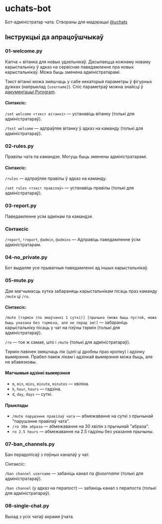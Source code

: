 # uchats-bot

Бот-адміністратар чата. Створаны для мадэрацыі [@uchats](https://t.me/uchats)

## Інструкцыі да апрацоўшчыкаў

### 01-welcome.py

Капча + вітанка для новых удзельнікаў. Дасылаецца кожнаму новаму карыстальніку ў адказ на сервіснае паведамленне пра новых
карыстальнікаў. Можа быць зменена адміністратарамі.

Тэкст вітанкі можа змяшчаць у сабе некаторыя параметры ў фігурных дужках (напрыклад `{username}`). Спіс параметраў 
можна знайсці ў [дакументацыі Pyrogram](https://docs.pyrogram.org/api/types/User#pyrogram.types.User).

#### Сінтаксіс:

`/set welcome <тэкст вітанкі>` — устанавіць вітанку (толькі для адміністратараў).

`/test welcome` — адпраўляе вітанку ў адказ на каманду (толькі для адміністратараў).

### 02-rules.py

Правілы чата па камандзе. Могуць быць зменены адміністратарамі.

#### Сінтаксіс:

`/rules` — адпраўляе правілы ў адказ на каманду.

`/set rules <тэкст правілаў>` — устанавіць правілы (толькі для адміністратараў).

### 03-report.py

Паведамленне усім адмінам па камандзе.

### Сінтаксіс

`/report`, `!report`, `@admin`, `@admins` — Адправіць паведамленне ўсім адміністратарам.

### 04-no_private.py

Бот выдаляе усе прыватныя паведамленні ад іншых карыстальнікаў.

### 05-mute.py

Дае магчымасць хутка забараняць карыстальнікам пісаць праз каманду `/mute` ці `/ro`.

#### Сінтаксіс:

`/mute [тэрмін (па змаўчанні 1 суткі)] [прычына (можа быць пустой, можа быць указана без тэрміна, але не перад ім)]` 
— забараніць карыстальніку пісаць у чат на пэўны тэрмін (толькі для адміністратараў).

`/ro` — тое ж самае, што і `/mute` (толькі для адміністратараў).

Тэрмін павінен змяшчаць лік (цэлі ці дробны праз кропку) і адзінку вымярэння. Прабел паміж лікам і адзінкай вымярэння
можа быць, але не абавязковы.

#### Магчымыя адзінкі вымярэння

* `m`, `min`, `mins`, `minute`, `minutes` — хвіліна.
* `h`, `hour`, `hours` — гадзіна.
* `d`, `day`, `days` — суткі.

#### Прыклады

* `/mute парушэнне правілаў чата` — абмежаванне на суткі з прычынай "парушэнне правілаў чата".
* `/ro 30m абраза` — абмежаванне на 30 хвілін з прычынай "абраза".
* `ro 2.5 hours` — абмежаванне на 2.5 гадзіны без указання прычыны.

### 07-ban_channels.py

Бан перадопісаў з пэўных каналаў у чат.

Сінтаксіс:

`/ban channel username` — забаніць канал па *@username* (толькі для адміністратараў).

`/ban channel` (у адказ на перапост) — забаніць канал з перапоста (толькі для адміністратараў).

### 08-single-chat.py

Выхад з усіх чатаў акрамя ўчата.
